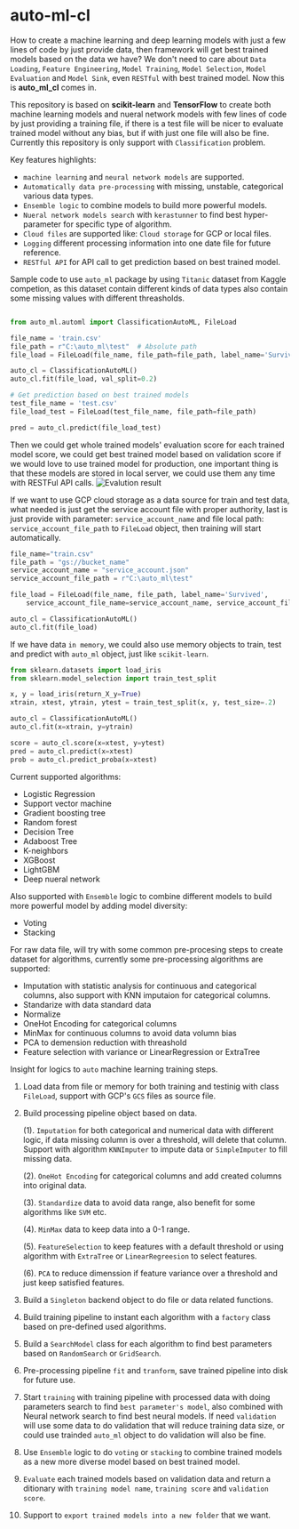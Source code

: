 # auto-ml-cl

How to create a machine learning and deep learning models with just a few lines of code by just provide data, then framework will get best trained models based on the data we have? We don't need to care about `Data Loading`, `Feature Engineering`, `Model Training`, `Model Selection`, `Model Evaluation` and `Model Sink`, even `RESTful` with best trained model. Now this is **auto_ml_cl** comes in.

This repository is based on **scikit-learn** and **TensorFlow** to create both machine learning models and nueral network models with few lines of code by just providing a training file, if there is a test file will be nicer to evaluate trained model without any bias, but if with just one file will also be fine. Currently this repository is only support with `Classification` problem.

Key features highlights:
 - `machine learning` and `neural network models` are supported.
 - `Automatically data pre-processing` with missing, unstable, categorical various data types.
 - `Ensemble logic` to combine models to build more powerful models.
 - `Nueral network models search` with `kerastunner` to find best hyper-parameter for specific type of algorithm.
 - `Cloud files` are supported like: `Cloud storage` for GCP or local files.
 - `Logging` different processing information into one date file for future reference.
 - `RESTful API` for API call to get prediction based on best trained model.

Sample code to use `auto_ml` package by using `Titanic` dataset from Kaggle competion, as this dataset contain different kinds of data types also contain some missing values with different threasholds.
```python

from auto_ml.automl import ClassificationAutoML, FileLoad

file_name = 'train.csv'
file_path = r"C:\auto_ml\test"  # Absolute path
file_load = FileLoad(file_name, file_path=file_path, label_name='Survived')

auto_cl = ClassificationAutoML()
auto_cl.fit(file_load, val_split=0.2)

# Get prediction based on best trained models
test_file_name = 'test.csv'
file_load_test = FileLoad(test_file_name, file_path=file_path)

pred = auto_cl.predict(file_load_test)
```

Then we could get whole trained models' evaluation score for each trained model score, we could get best trained model based on validation score if we would love to use trained model for production, one important thing is that these models are stored in local server, we could use them any time with RESTFul API calls.
![Evalution result](https://github.com/lugq1990/auto_ml/blob/master/test/diff_model_score.png)
    
If we want to use GCP cloud storage as a data source for train and test data, what needed is just get the service account file with proper authority, last is just provide with parameter: `service_account_name` and file local path: `service_account_file_path` to `FileLoad` object, then training will start automatically.

```python
file_name="train.csv"
file_path = "gs://bucket_name"
service_account_name = "service_account.json"
service_account_file_path = r"C:\auto_ml\test"

file_load = FileLoad(file_name, file_path, label_name='Survived', 
    service_account_file_name=service_account_name, service_account_file_path=service_account_file_path)

auto_cl = ClassificationAutoML()
auto_cl.fit(file_load)
```

If we have data `in memory`, we could also use memory objects to train, test and predict with `auto_ml` object, just like `scikit-learn`.

```python
from sklearn.datasets import load_iris
from sklearn.model_selection import train_test_split

x, y = load_iris(return_X_y=True)
xtrain, xtest, ytrain, ytest = train_test_split(x, y, test_size=.2)

auto_cl = ClassificationAutoML()
auto_cl.fit(x=xtrain, y=ytrain)

score = auto_cl.score(x=xtest, y=ytest)
pred = auto_cl.predict(x=xtest)
prob = auto_cl.predict_proba(x=xtest)
```

Current supported algorithms:
 - Logistic Regression
 - Support vector machine
 - Gradient boosting tree
 - Random forest
 - Decision Tree
 - Adaboost Tree
 - K-neighbors
 - XGBoost
 - LightGBM
 - Deep nueral network

Also supported with `Ensemble` logic to combine different models to build more powerful model by adding model diversity:
 - Voting
 - Stacking

For raw data file, will try with some common pre-procesing steps to create dataset for algorithms, currently some pre-processing algorithms are supported:
 - Imputation with statistic analysis for continuous and categorical columns, also support with KNN imputaion for categorical columns.
 - Standarize with data standard data
 - Normalize 
 - OneHot Encoding for categorical columns
 - MinMax for continuous columns to avoid data volumn bias
 - PCA to demension reduction with threashold
 - Feature selection with variance or LinearRegression or ExtraTree


Insight for logics to `auto` machine learning training steps.    
    
1. Load data from file or memory for both training and testinig with class `FileLoad`, support with GCP's `GCS` files as source file.
2. Build processing pipeline object based on data.
    
    (1). `Imputation` for both categorical and numerical data with different logic, if data missing column is over a threshold, will delete that column. Support with algorithm `KNNImputer` to impute data or `SimpleImputer` to fill missing data.
    
    (2). `OneHot Encoding` for categorical columns and add created columns into original data.
    
    (3). `Standardize` data to avoid data range, also benefit for some algorithms like `SVM` etc.
    
    (4). `MinMax` data to keep data into a 0-1 range.
    
    (5). `FeatureSelection` to keep features with a default threshold or using algorithm with `ExtraTree` or `LinearRegreesion` to select features.
    
    (6). `PCA` to reduce dimenssion if feature variance over a threshold and just keep satisfied features.
3. Build a `Singleton` backend object to do file or data related functions.
4. Build training pipeline to instant each algorithm with a `factory` class based on pre-defined used algorithms.
5. Build a `SearchModel` class for each algorithm to find best parameters based on `RandomSearch` or `GridSearch`.
6. Pre-processing pipeline `fit` and `tranform`, save trained pipeline into disk for future use.
7. Start `training` with training pipeline with processed data with doing parameters search to find `best parameter's model`, also combined with Neural network search to find best neural models. If need `validation` will use some data to do validation that will reduce training data size, or could use trainded `auto_ml` object to do validation will also be fine.
8. Use `Ensemble` logic to do `voting` or `stacking` to combine trained models as a new more diverse model based on best trained model.
9.  `Evaluate` each trained models based on validation data and return a ditionary with `training model name`, `training score` and `validation score`.
10.  Support to `export trained models into a new folder` that we want.
